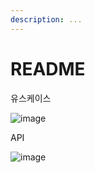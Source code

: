 ```yaml
---
description: ...
---
```


# README

유스케이스

![image](https://user-images.githubusercontent.com/121265228/216917286-7540bdef-5153-4895-8aaf-72a8d5650237.png)

API

![image](https://user-images.githubusercontent.com/121265228/218961513-1bb269a5-f387-4b3c-978f-863cea2c0999.png)

